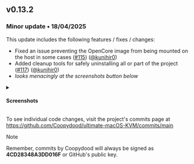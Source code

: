 ## v0.13.2

### Minor update • 18/04/2025

This update includes the following features / fixes / changes:

- Fixed an issue preventing the OpenCore image from being mounted on the host in some cases ([#115](https://github.com/Coopydood/ultimate-macOS-KVM/issues/115)) ([@kunihir0](https://github.com/kunihir0))
- Added cleanup tools for safely uninstalling all or part of the project ([#117](https://github.com/Coopydood/ultimate-macOS-KVM/issues/117)) ([@kunihir0](https://github.com/kunihir0))
- *looks menacingly at the screenshots button below*

<details><summary><h4>Screenshots</h4></summary>

<sup>See attached screenshots for a visualisation of the changes described.</sup>
<br><br>

<div align=center><img height="200" src="https://github.com/user-attachments/assets/f5a4f47a-52ab-4273-b847-3d62075a2e55"><br><sup><i>Quickly find the correct EFI partition with new label</i></sup><br></div>

<br><br>
</details>

To see individual code changes, visit the project's commits page at <https://github.com/Coopydood/ultimate-macOS-KVM/commits/main>

> [!NOTE]
> Remember, commits by Coopydood will always be signed as **4CD28348A3DD016F** or GitHub's public key.
